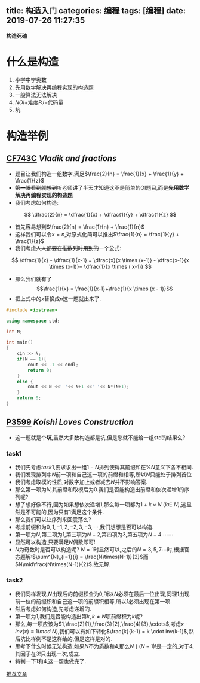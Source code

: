 title: 构造入门
categories: 编程
tags: [编程]
date: 2019-07-26 11:27:35
---
**构造死磕**





# 什么是构造

1. ~~小学~~中学奥数
2. 先用数学解决再编程实现的构造题
3. 一般算法无法解决
4. $NOI+$难度$PJ-$代码量
5. 坑

# 构造举例

## [CF743C](https://www.luogu.org/problem/CF743C) $Vladik\ and\ fractions$

- 题目让我们构造一组数字,满足$\frac{2}{n} = \frac{1}{x} + \frac{1}{y} + \frac{1}{z}$
- ~~第一眼看到就想到~~听老师讲了半天才知道这不是简单的OI题目,而是**先用数学解决再编程实现的构造题**
- 我们考虑如何构造:

$$
\dfrac{2}{n} = \dfrac{1}{x} + \dfrac{1}{y} + \dfrac{1}{z}
$$

- 首先容易想到$\frac{2}{n}  = \frac{1}{n} + \frac{1}{n}$
- 这样我们可以令$x = n$,对原式化简可以推出$\frac{1}{n} = \frac{1}{y} + \frac{1}{z}$
- 我们考虑~~人人都要在推数列时用到的~~一个公式:

$$
\dfrac{1}{x} - \dfrac{1}{x-1} = \dfrac{x}{x \times (x-1)} - \dfrac{x-1}{x \times (x-1)}= \dfrac{1}{x \times ( x-1)}
$$

- 那么我们就有了$$\frac{1}{x} = \frac{1}{x-1}+\frac{1}{x \times (x - 1)}$$
- 把上式中的$x$替换成$n$这一题就出来了.

```cpp
#include <iostream>

using namespace std;

int N;

int main()
{
    cin >> N;
    if(N == 1){
        cout << -1 << endl;
        return 0;
    }
    else {
        cout << N <<' '<< N+1 <<' '<< N*(N+1);
    }
    return 0;
}
```

## [P3599](https://www.luogu.org/problem/P3599) $Koishi \ Loves\ Construction$

- 这一题就是个**坑**,虽然大多数构造都是坑,但是您就不能给一组std的结果么?

### task1

- 我们先考虑$task1$,要求求出一组$1-N$排列使得其前缀和在$\% N$意义下各不相同.
- 我们发现排列中$N$前一项和自己这一项的前缀和相等,所以$N$只能处于排列首位
- 我们考虑取模的性质,对数字加上或者减去$N$并不影响答案.
- 那么第一项为$N$,其前缀和取模后为$0$.我们是否能构造出前缀和依次递增$1$的序列呢?
- 想了想好像不行,因为如果想依次递增$1$,那么每一项都为$1 + k \times N\ (k \in\  N)$,这显然是不可能的,因为只有$1$满足这个条件.
- 那么我们可以让序列来回震荡么?
- 考虑前缀和为$0,1,-1,2,-2,3,-3,\cdots$,我们想想是否可以构造.
- 第一项为$N$,第二项为$1$,第三项为$N-2$,第四项为$3$,第五项为$N-4$ $\cdots\cdots$ 
- 显然可以构造,只要满足$N$偶数即可!
- $N$为奇数时是否可以构造呢? $N=1$时显然可以,之后的$N=3,5,7\cdots$时,~~根据官方题解~~:$\sum^{N}_{i=1}{i} = \frac{N\times(N-1)}{2}$而$N\mid\frac{N\times(N-1)}{2}$.故无解.

### task2

- 我们同样发现,$N$出现后的前缀积全为$0$,所以$N$必须在最后一位出现,同理$1$出现前一位的前缀积和自己这一项的前缀积相等,所以$1$必须出现在第一项.
- 然后考虑如何构造,先考虑递增的.
- 第一项为$1$,我们是否能构造出第$k,k\not = N$项前缀积为$k$呢?
- 那么,每一项应该为$1,\frac{2}{1},\frac{3}{2},\frac{4}{3},\cdots$,考虑$x \cdot inv(x)\equiv1(mod\ N)$,我们可以有如下转化$\frac{k}{k-1} = k \cdot inv(k-1)$,然后坑比样例不是这样给的,但是这样是对的.
- 思考下什么时候无法构造,如果$N$不为质数和$4$,那么$N\mid (N-1)!$是一定的,对于$4$,其因子在$3!$只出现一次,成立.
- 特判一下$1$和$4$,这一题也做完了.

[推荐文章](https://oi-wiki.org/basic/construction/)